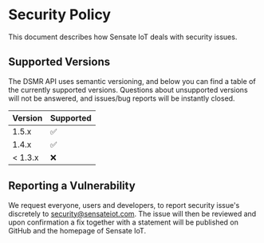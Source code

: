 # Security Policy

This document describes how Sensate IoT deals with security issues.

## Supported Versions

The DSMR API uses semantic versioning, and below you can find a table of
the currently supported versions. Questions about unsupported versions will not
be answered, and issues/bug reports will be instantly closed.

| Version   | Supported          |
| --------- | ------------------ |
| 1.5.x     | :white_check_mark: |
| 1.4.x     | :white_check_mark: |
| < 1.3.x   | :x:                |

## Reporting a Vulnerability

We request everyone, users and developers, to report security issue's discretely to
security@sensateiot.com. The issue will then be reviewed and upon confirmation a
fix together with a statement will be published on GitHub and the homepage of Sensate IoT.
